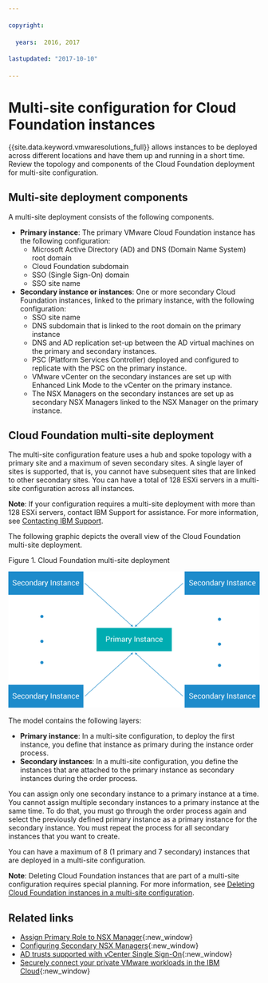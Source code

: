 ```yaml
---

copyright:

  years:  2016, 2017

lastupdated: "2017-10-10"

---
```


# Multi-site configuration for Cloud Foundation instances

{{site.data.keyword.vmwaresolutions_full}} allows instances to be deployed across different locations and have them up and running in a short time. Review the topology and components of the Cloud Foundation deployment for multi-site configuration.

## Multi-site deployment components

A multi-site deployment consists of the following components.

* **Primary instance**: The primary VMware Cloud Foundation instance has the following configuration:
  *  Microsoft Active Directory (AD) and DNS (Domain Name System) root domain
  *  Cloud Foundation subdomain
  *  SSO (Single Sign-On) domain
  *  SSO site name
* **Secondary instance or instances**: One or more secondary Cloud Foundation instances, linked to the primary instance, with the following configuration:
   *  SSO site name
   *  DNS subdomain that is linked to the root domain on the primary instance
   *  DNS and AD replication set-up between the AD virtual machines on the primary and secondary instances.
   *  PSC (Platform Services Controller) deployed and configured to replicate with the PSC on the primary instance.
   *  VMware vCenter on the secondary instances are set up with Enhanced Link Mode to the vCenter on the primary instance.
   *  The NSX Managers on the secondary instances are set up as secondary NSX Managers linked to the NSX Manager on the primary instance.

## Cloud Foundation multi-site deployment

The multi-site configuration feature uses a hub and spoke topology with a primary site and a maximum of seven secondary sites. A single layer of sites is supported, that is, you cannot have subsequent sites that are linked to other secondary sites. You can have a total of 128 ESXi servers in a multi-site configuration across all instances.

**Note**: If your configuration requires a multi-site deployment with more than 128 ESXi servers, contact IBM Support for assistance. For more information, see [Contacting IBM Support](../vmonic/trbl_support.html).

The following graphic depicts the overall view of the Cloud Foundation multi-site deployment.

Figure 1. Cloud Foundation multi-site deployment

![Cloud Foundation multi-site deployment](multisite-hub-spoke.png)

The model contains the following layers:

* **Primary instance**: In a multi-site configuration, to deploy the first instance, you define that instance as primary during the instance order process.
* **Secondary instances**: In a multi-site configuration, you define the instances that are attached to the primary instance as secondary instances during the order process.

You can assign only one secondary instance to a primary instance at a time. You cannot assign multiple secondary instances to a primary instance at the same time. To do that, you must go through the order process again and select the previously defined primary instance as a primary instance for the secondary instance. You must repeat the process for all secondary instances that you want to create.

You can have a maximum of 8 (1 primary and 7 secondary) instances that are deployed in a multi-site configuration.

**Note**: Deleting Cloud Foundation instances that are part of a multi-site configuration requires special planning. For more information, see [Deleting Cloud Foundation instances in a multi-site configuration](sd_deletinginstance_multi.html).

## Related links

* [Assign Primary Role to NSX Manager](https://pubs.vmware.com/NSX-62/topic/com.vmware.nsx-cross-vcenter-install.doc/GUID-44E8AE16-BA3F-4DD9-B582-FC1E137E6CFC.html){:new_window}
* [Configuring Secondary NSX Managers](https://pubs.vmware.com/NSX-62/topic/com.vmware.nsx-cross-vcenter-install.doc/GUID-9E48BC57-15E3-49C7-8BC5-F94ED8918BBE.html){:new_window}
* [AD trusts supported with vCenter Single Sign-On](https://kb.vmware.com/kb/2064250){:new_window}
* [Securely connect your private VMware workloads in the IBM Cloud](https://www.ibm.com/developerworks/library/se-securely-connect-private-vmware-workloads-ibm-cloud/index.html){:new_window}
